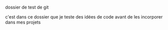 dossier de test de git

c'est dans ce dossier que je teste des idées de code avant de les incorporer dans mes projets

